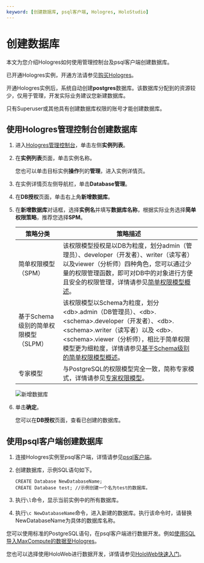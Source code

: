 ```yaml
---
keyword: [创建数据库, psql客户端, Hologres, HoloStudio]
---
```


# 创建数据库

本文为您介绍Hologres如何使用管理控制台及psql客户端创建数据库。

已开通Hologres实例，开通方法请参见[购买Hologres](/intl.zh-CN/准备工作/购买Hologres.md)。

开通Hologres实例后，系统自动创建**postgres**数据库。该数据库分配到的资源较少，仅用于管理，开发实际业务建议您新建数据库。

只有Superuser或其他具有创建数据库权限的账号才能创建数据库。

## 使用Hologres管理控制台创建数据库

1.  进入[Hologres管理控制台](https://hologram.console.aliyun.com/#/instance)，单击左侧**实例列表**。

2.  在**实例列表**页面，单击实例名称。

    您也可以单击目标实例**操作**列的**管理**，进入实例详情页。

3.  在实例详情页左侧导航栏，单击**Database管理**。

4.  在**DB授权**页面，单击右上角**新增数据库**。

5.  在**新增数据库**对话框，选择**实例名**并填写**数据库名称**，根据实际业务选择**简单权限策略**，推荐您选择**SPM**。

    |策略分类|策略描述|
    |----|----|
    |简单权限模型（SPM）|该权限模型授权是以DB为粒度，划分admin（管理员）、developer（开发者）、writer（读写者）以及viewer（分析师）四种角色，您可以通过少量的权限管理函数，即可对DB中的对象进行方便且安全的权限管理，详情请参见[简单权限模型概述](/intl.zh-CN/账号与权限管理/Hologres权限模型/简单权限模型/简单权限模型概述.md)。|
    |基于Schema级别的简单权限模型（SLPM）|该权限模型以Schema为粒度，划分 <db\>.admin（DB管理员）、<db\>.<schema\>.developer（开发者）、<db\>.<schema\>.writer（读写者）以及 <db\>.<schema\>.viewer（分析师），相比于简单权限模型更为细粒度，详情请参见[基于Schema级别的简单权限模型概述](/intl.zh-CN/账号与权限管理/Hologres权限模型/基于Schema级别的简单权限模型/基于Schema级别的简单权限模型概述.md)。|
    |专家模型|与PostgreSQL的权限模型完全一致，简称专家模式，详情请参见[专家权限模型](/intl.zh-CN/账号与权限管理/Hologres权限模型/专家权限模型.md)。|

    ![新增数据库](https://static-aliyun-doc.oss-accelerate.aliyuncs.com/assets/img/zh-CN/3522046261/p284751.png)

6.  单击**确定**。

    您可以在**DB授权**页面，查看已创建的数据库。


## 使用psql客户端创建数据库

1.  连接Hologres实例至psql客户端，详情请参见[psql客户端](/intl.zh-CN/连接开发工具/psql客户端.md)。

2.  创建数据库，示例SQL语句如下。

    ```
    CREATE Database NewDatabaseName;
    CREATE Database test; //示例创建一个名为test的数据库。
    ```

3.  执行`\l`命令，显示当前实例中的所有数据库。

4.  执行`\c NewDatabaseName`命令，进入新建的数据库。执行该命令时，请替换NewDatabaseName为具体的数据库名称。


您可以使用标准的PostgreSQL语句，在psql客户端进行数据开发。例如[使用SQL导入MaxCompute的数据至Hologres](/intl.zh-CN/数据接入/离线同步/MaxCompute/使用SQL导入MaxCompute的数据至Hologres.md)。

您也可以选择使用HoloWeb进行数据开发，详情请参见[HoloWeb快速入门](/intl.zh-CN/快速入门/HoloWeb快速入门.md)。

